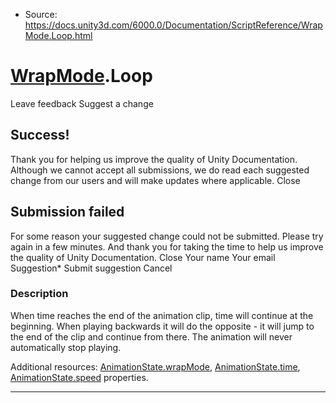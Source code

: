 * Source: https://docs.unity3d.com/6000.0/Documentation/ScriptReference/WrapMode.Loop.html

#  [WrapMode](https://docs.unity3d.com/6000.0/Documentation/ScriptReference/WrapMode.html).Loop
Leave feedback
Suggest a change
## Success!
Thank you for helping us improve the quality of Unity Documentation. Although we cannot accept all submissions, we do read each suggested change from our users and will make updates where applicable.
Close
## Submission failed
For some reason your suggested change could not be submitted. Please <a>try again</a> in a few minutes. And thank you for taking the time to help us improve the quality of Unity Documentation.
Close
Your name Your email Suggestion* Submit suggestion
Cancel
### Description
When time reaches the end of the animation clip, time will continue at the beginning.
When playing backwards it will do the opposite - it will jump to the end of the clip and continue from there. The animation will never automatically stop playing.  
  
Additional resources: [AnimationState.wrapMode](https://docs.unity3d.com/6000.0/Documentation/ScriptReference/AnimationState-wrapMode.html), [AnimationState.time](https://docs.unity3d.com/6000.0/Documentation/ScriptReference/AnimationState-time.html), [AnimationState.speed](https://docs.unity3d.com/6000.0/Documentation/ScriptReference/AnimationState-speed.html) properties.
* * *
